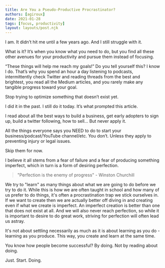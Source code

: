 ```yaml
---
title: Are You a Pseudo-Productive Procrastinator?
authors: [agiroux]
date: 2021-01-28
tags: [focus, productivity]
layout: layouts/post.njk
---
```


I am. It didn’t hit me until a few years ago. And I still struggle with it.

What is it? It’s when you know what you need to do, but you find all these other avenues for your productivity and pursue them instead of focusing.

“These things will help me reach my goals!” Do you tell yourself this? I know I do. That’s why you spend an hour a day listening to podcasts, intermittently check Twitter and reading threads from the best and brightest, you read all the Medium articles, and you rarely make any tangible progress toward your goal.

Stop trying to optimize something that doesn’t exist yet.

I did it in the past. I still do it today. It’s what prompted this article.

I read about all the best ways to build a business, get early adopters to sign up, build a twitter following, how to sell… But never apply it.

All the things everyone says you NEED to do to start your business/podcast/YouTube channel/etc. You don’t. Unless they apply to preventing injury or legal issues.

Skip them for now.

I believe it all stems from a fear of failure and a fear of producing something imperfect, which in turn is a form of desiring perfection.

> "Perfection is the enemy of progress" - Winston Churchill

We try to "learn" as many things about what we are going to do before we try to do it. While this is how we are often taught in school and how many of us prefer to do things, it's often a procrastination trap we stick ourselves in. If we want to create then we are actually better off diving in and creating even if what we create is imperfect. An imperfect creation is better than one that does not exist at all. And we will also never reach perfection, so while it is important to desire to do great work, striving for perfection will often lead us astray.

It's not about settling necessarily as much as it is about learning as you do - learning as you produce. This way, you create and learn at the same time.

You know how people become successful? By doing. Not by reading about doing.

Just. Start. Doing.